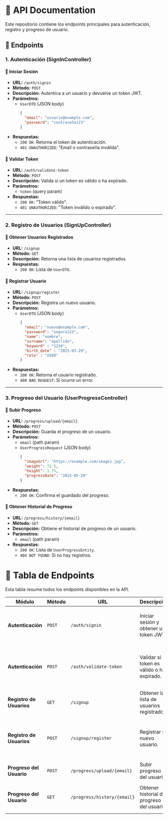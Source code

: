 # 📌 API Documentation

Este repositorio contiene los endpoints principales para autenticación, registro y progreso de usuario.

## 🚀 Endpoints

### 1. Autenticación (SignInController)

#### 🔹 Iniciar Sesión
- **URL:** `/auth/signin`
- **Método:** `POST`
- **Descripción:** Autentica a un usuario y devuelve un token JWT.
- **Parámetros:**
  - `UserDTO` (JSON body)
    ```json
    {
      "email": "usuario@example.com",
      "password": "contraseña123"
    }
    ```
- **Respuestas:**
  - `200 OK`: Retorna el token de autenticación.
  - `401 UNAUTHORIZED`: "Email o contraseña inválida".

#### 🔹 Validar Token
- **URL:** `/auth/validate-token`
- **Método:** `POST`
- **Descripción:** Valida si un token es válido o ha expirado.
- **Parámetros:**
  - `token` (query param)
- **Respuestas:**
  - `200 OK`: "Token válido".
  - `401 UNAUTHORIZED`: "Token inválido o expirado".

---

### 2. Registro de Usuarios (SignUpController)

#### 🔹 Obtener Usuarios Registrados
- **URL:** `/signup`
- **Método:** `GET`
- **Descripción:** Retorna una lista de usuarios registrados.
- **Respuestas:**
  - `200 OK`: Lista de `UserDTO`.

#### 🔹 Registrar Usuario
- **URL:** `/signup/register`
- **Método:** `POST`
- **Descripción:** Registra un nuevo usuario.
- **Parámetros:**
  - `UserDTO` (JSON body)
    ```json
    {
      "email": "nuevo@example.com",
      "password": "segura123",
      "name": "nombre",
      "surname": "apellido",
      "keyword" : "1234",
      "birth_date" : "2025-03-29",
      "role" : "USER" 
    }
    ```
- **Respuestas:**
  - `200 OK`: Retorna el usuario registrado.
  - `400 BAD REQUEST`: Si ocurre un error.

---

### 3. Progreso del Usuario (UserProgressController)

#### 🔹 Subir Progreso
- **URL:** `/progress/upload/{email}`
- **Método:** `POST`
- **Descripción:** Guarda el progreso de un usuario.
- **Parámetros:**
  - `email` (path param)
  - `UserProgressRequest` (JSON body)
    ```json
    {
      "imageUrl": "https://example.com/image1.jpg",
      "weight": 72.5,
      "height": 1.75,
      "progressDate": "2025-03-29"
    }
    ```
- **Respuestas:**
  - `200 OK`: Confirma el guardado del progreso.

#### 🔹 Obtener Historial de Progreso
- **URL:** `/progress/history/{email}`
- **Método:** `GET`
- **Descripción:** Obtiene el historial de progreso de un usuario.
- **Parámetros:**
  - `email` (path param)
- **Respuestas:**
  - `200 OK`: Lista de `UserProgressEntity`.
  - `404 NOT FOUND`: Si no hay registros.

# 📌 Tabla de Endpoints

Esta tabla resume todos los endpoints disponibles en la API.

| Módulo | Método | URL | Descripción | Parámetros | Respuestas |
|--------|--------|-----|-------------|------------|------------|
| **Autenticación** | `POST` | `/auth/signin` | Iniciar sesión y obtener un token JWT. | `UserDTO` (body) | `200 OK`: Token JWT<br>`401 UNAUTHORIZED`: Credenciales inválidas |
| **Autenticación** | `POST` | `/auth/validate-token` | Validar si un token es válido o ha expirado. | `token` (query param) | `200 OK`: Token válido<br>`401 UNAUTHORIZED`: Token inválido o expirado |
| **Registro de Usuarios** | `GET` | `/signup` | Obtener la lista de usuarios registrados. | Ninguno | `200 OK`: Lista de usuarios |
| **Registro de Usuarios** | `POST` | `/signup/register` | Registrar un nuevo usuario. | `UserDTO` (body) | `200 OK`: Usuario registrado<br>`400 BAD REQUEST`: Error en el registro |
| **Progreso del Usuario** | `POST` | `/progress/upload/{email}` | Subir progreso del usuario. | `email` (path param), `UserProgressRequest` (body) | `200 OK`: Progreso guardado |
| **Progreso del Usuario** | `GET` | `/progress/history/{email}` | Obtener historial de progreso del usuario. | `email` (path param) | `200 OK`: Lista de progresos<br>`404 NOT FOUND`: No hay registros |


